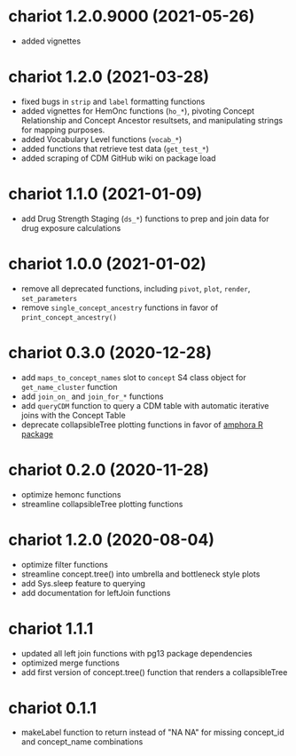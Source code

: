 
# chariot 1.2.0.9000 (2021-05-26)  
* added vignettes  
  

# chariot 1.2.0 (2021-03-28)  
* fixed bugs in `strip` and `label` formatting functions  
* added vignettes for HemOnc functions (`ho_*`), pivoting Concept Relationship and 
Concept Ancestor resultsets, and manipulating strings for mapping purposes.  
* added Vocabulary Level functions (`vocab_*`)  
* added functions that retrieve test data  (`get_test_*`)  
* added scraping of CDM GitHub wiki on package load  
  

# chariot 1.1.0 (2021-01-09)  
* add Drug Strength Staging (`ds_*`) functions to prep and join data for drug exposure 
calculations   


# chariot 1.0.0 (2021-01-02)  
* remove all deprecated functions, including `pivot`, `plot`, `render`, 
`set_parameters`  
* remove `single_concept_ancestry` functions in favor of 
`print_concept_ancestry()` 


# chariot 0.3.0 (2020-12-28)  
* add `maps_to_concept_names` slot to `concept` S4 class object for 
`get_name_cluster` function 
* add `join_on_` and `join_for_*` functions  
* add `queryCDM` function to query a CDM table with automatic iterative joins 
with the Concept Table
* deprecate collapsibleTree plotting functions in favor of 
[amphora R package](https://meerapatelmd.github.io/amphora)    


# chariot 0.2.0 (2020-11-28)
* optimize hemonc functions
* streamline collapsibleTree plotting functions  

# chariot 1.2.0 (2020-08-04)
* optimize filter functions
* streamline concept.tree() into umbrella and bottleneck style plots
* add Sys.sleep feature to querying
* add documentation for leftJoin functions  

# chariot 1.1.1  
* updated all left join functions with pg13 package dependencies
* optimized merge functions
* add first version of concept.tree() function that renders a collapsibleTree

# chariot 0.1.1
* makeLabel function to return <NA> instead of "NA NA" for missing concept_id and concept_name combinations  
